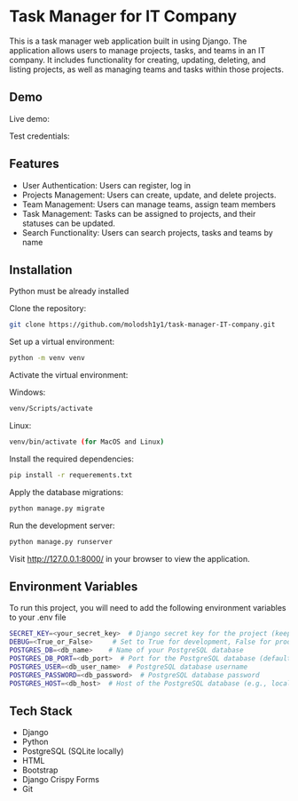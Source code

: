 
# Task Manager for IT Company

This is a task manager web application built in using Django. The application allows users to manage projects, tasks, and teams in an IT company. It includes functionality for creating, updating, deleting, and listing projects, as well as managing teams and tasks within those projects. 



## Demo

Live demo:

Test credentials:




## Features

- User Authentication: Users can register, log in
- Projects Management: Users can create, update, and delete projects.
- Team Management: Users can manage teams, assign team members
- Task Management: Tasks can be assigned to projects, and their statuses can be updated.
- Search Functionality: Users can search projects, tasks and teams by name
## Installation

Python must be already installed

Clone the repository:
```bash
git clone https://github.com/molodsh1y1/task-manager-IT-company.git
```
Set up a virtual environment:
```bash
python -m venv venv
```
Activate the virtual environment:

Windows:
```bash
venv/Scripts/activate
```
Linux:
```bash
venv/bin/activate (for MacOS and Linux)
```
Install the required dependencies:
```bash
pip install -r requerements.txt
```
Apply the database migrations:
```bash
python manage.py migrate
```
Run the development server:
```bash
python manage.py runserver
```
Visit http://127.0.0.1:8000/ in your browser to view the application.
## Environment Variables

To run this project, you will need to add the following environment variables to your .env file

```bash
SECRET_KEY=<your_secret_key>  # Django secret key for the project (keep it secret)
DEBUG=<True_or_False>     # Set to True for development, False for production
POSTGRES_DB=<db_name>    # Name of your PostgreSQL database
POSTGRES_DB_PORT=<db_port>  # Port for the PostgreSQL database (default is 5432)
POSTGRES_USER=<db_user_name>  # PostgreSQL database username
POSTGRES_PASSWORD=<db_password>  # PostgreSQL database password
POSTGRES_HOST=<db_host>  # Host of the PostgreSQL database (e.g., localhost or a remote address)
```
## Tech Stack

- Django
- Python
- PostgreSQL (SQLite locally)
- HTML
- Bootstrap
- Django Crispy Forms
- Git
